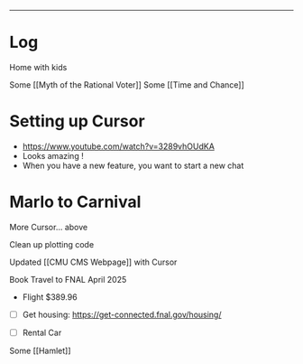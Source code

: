 
---

# Log

Home with kids

Some [[Myth of the Rational Voter]]
Some [[Time and Chance]]

# Setting up Cursor
- https://www.youtube.com/watch?v=3289vhOUdKA
- Looks amazing ! 
- When you have a new feature, you want to start a new chat

# Marlo to Carnival

More Cursor... above

Clean up plotting code

Updated [[CMU CMS Webpage]] with Cursor

Book Travel to FNAL April 2025
- Flight $389.96
- [ ] Get housing:  https://get-connected.fnal.gov/housing/
- [ ] Rental Car 


Some [[Hamlet]]


